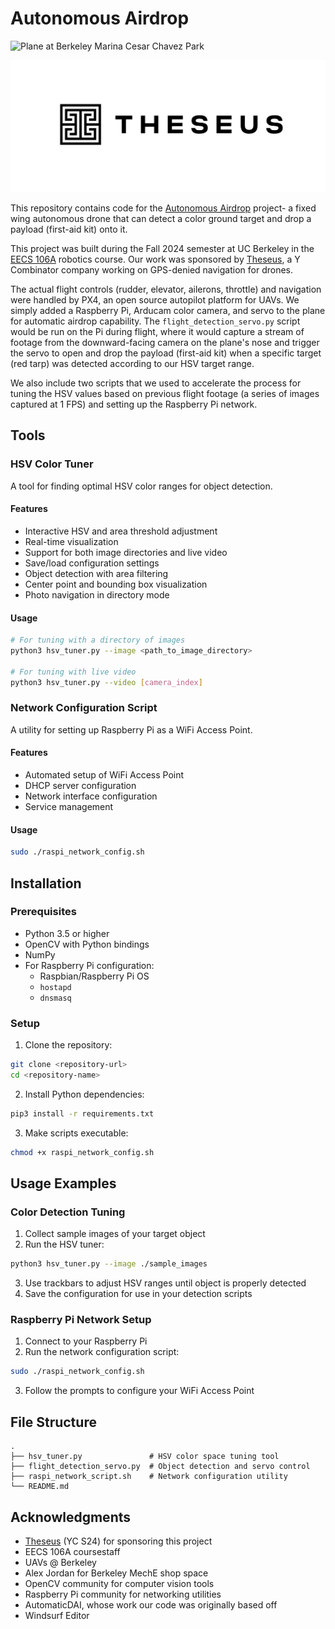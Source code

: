 # Autonomous Airdrop

![Plane at Berkeley Marina Cesar Chavez Park](plane_berkeley_marina.png)

![Theseus Logo](theseus_logo.png)

This repository contains code for the [Autonomous Airdrop](http://bit.ly/auto-airdrop) project- a fixed wing autonomous drone that can detect a color ground target and drop a payload (first-aid kit) onto it.

This project was built during the Fall 2024 semester at UC Berkeley in the [EECS 106A](https://pages.github.berkeley.edu/EECS-106/fa24-site/) robotics course. Our work was sponsored by [Theseus](https://www.ycombinator.com/launches/Ln6-theseus-gps-denied-navigation-for-drones), a Y Combinator company working on GPS-denied navigation for drones. 

The actual flight controls (rudder, elevator, ailerons, throttle) and navigation were handled by PX4, an open source autopilot platform for UAVs. We simply added a Raspberry Pi, Arducam color camera, and servo to the plane for automatic airdrop capability. The `flight_detection_servo.py` script would be run on the Pi during flight, where it would capture a stream of footage from the downward-facing camera on the plane's nose and trigger the servo to open and drop the payload (first-aid kit) when a specific target (red tarp) was detected according to our HSV target range.

We also include two scripts that we used to accelerate the process for tuning the HSV values based on previous flight footage (a series of images captured at 1 FPS) and setting up the Raspberry Pi network.

## Tools

### HSV Color Tuner
A tool for finding optimal HSV color ranges for object detection.

#### Features
- Interactive HSV and area threshold adjustment
- Real-time visualization
- Support for both image directories and live video
- Save/load configuration settings
- Object detection with area filtering
- Center point and bounding box visualization
- Photo navigation in directory mode

#### Usage
```bash
# For tuning with a directory of images
python3 hsv_tuner.py --image <path_to_image_directory>

# For tuning with live video
python3 hsv_tuner.py --video [camera_index]
```

### Network Configuration Script
A utility for setting up Raspberry Pi as a WiFi Access Point.

#### Features
- Automated setup of WiFi Access Point
- DHCP server configuration
- Network interface configuration
- Service management

#### Usage
```bash
sudo ./raspi_network_config.sh
```

## Installation

### Prerequisites
- Python 3.5 or higher
- OpenCV with Python bindings
- NumPy
- For Raspberry Pi configuration:
  - Raspbian/Raspberry Pi OS
  - `hostapd`
  - `dnsmasq`

### Setup
1. Clone the repository:
```bash
git clone <repository-url>
cd <repository-name>
```

2. Install Python dependencies:
```bash
pip3 install -r requirements.txt
```

3. Make scripts executable:
```bash
chmod +x raspi_network_config.sh
```

## Usage Examples

### Color Detection Tuning
1. Collect sample images of your target object
2. Run the HSV tuner:
```bash
python3 hsv_tuner.py --image ./sample_images
```
3. Use trackbars to adjust HSV ranges until object is properly detected
4. Save the configuration for use in your detection scripts

### Raspberry Pi Network Setup
1. Connect to your Raspberry Pi
2. Run the network configuration script:
```bash
sudo ./raspi_network_config.sh
```
3. Follow the prompts to configure your WiFi Access Point

## File Structure
```
.
├── hsv_tuner.py               # HSV color space tuning tool
├── flight_detection_servo.py  # Object detection and servo control
├── raspi_network_script.sh    # Network configuration utility
└── README.md
```

## Acknowledgments
- [Theseus](https://theseus.us) (YC S24) for sponsoring this project
- EECS 106A coursestaff
- UAVs @ Berkeley
- Alex Jordan for Berkeley MechE shop space
- OpenCV community for computer vision tools
- Raspberry Pi community for networking utilities
- AutomaticDAI, whose work our code was originally based off
- Windsurf Editor